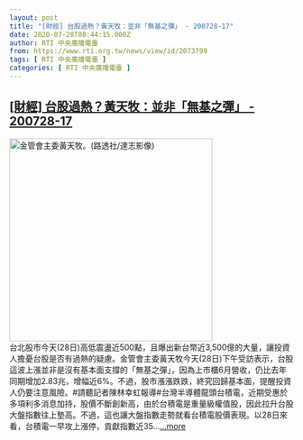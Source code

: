```yaml
---
layout: post
title: "[財經] 台股過熱？黃天牧：並非「無基之彈」 - 200728-17"
date: 2020-07-28T08:44:15.000Z
author: RTI 中央廣播電臺
from: https://www.rti.org.tw/news/view/id/2073799
tags: [ RTI 中央廣播電臺 ]
categories: [ RTI 中央廣播電臺 ]
---
```

<!--1595925855000-->
[[財經] 台股過熱？黃天牧：並非「無基之彈」 - 200728-17](https://www.rti.org.tw/news/view/id/2073799)
------

<div>
<img src="https://static.rti.org.tw/assets/thumbnails/2020/07/16/f3a3700d0ef17ee52e3873cb2eb78a06.JPG" width="360" alt="金管會主委黃天牧。(路透社/達志影像)" title="金管會主委黃天牧。(路透社/達志影像)"><br>台北股市今天(28日)高低震盪近500點，且爆出新台幣近3,500億的大量，讓投資人擔憂台股是否有過熱的疑慮。金管會主委黃天牧今天(28日)下午受訪表示，台股這波上漲並非是沒有基本面支撐的「無基之彈」，因為上市櫃6月營收，仍比去年同期增加2.83兆，增幅近6%。不過，股市漲漲跌跌，終究回歸基本面，提醒投資人仍要注意風險。#請聽記者陳林幸虹報導#台灣半導體龍頭台積電，近期受惠於多項利多消息加持，股價不斷創新高，由於台積電是重量級權值股，因此拉升台股大盤指數往上墊高。不過，這也讓大盤指數走勢就看台積電股價表現。以28日來看，台積電一早攻上漲停，貢獻指數近35...<a target="_blank" href="https://www.rti.org.tw/news/view/id/2073799">...more</a>
</div>
